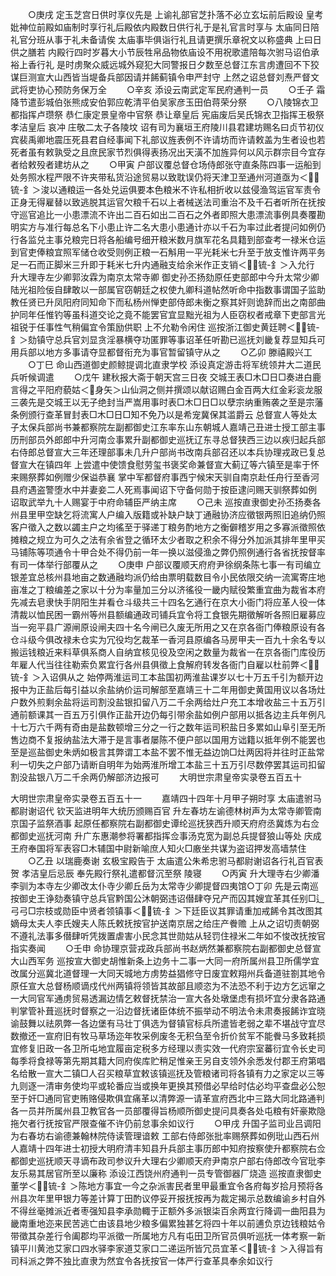<!-- { "loadSidebar": true } -->
　　○庚戌  定玉芝宫日供时享仪先是  上谕礼部官芝扑落不必立玄坛前后殿设  皇考妣神位前殿如庙制时享行礼后殿依内殿数日供行礼于是礼官言时享与  太庙同日陪礼官分班从事于礼未备请俟  太庙事毕俱诣行礼且请更撰乐章祝文以称盛典  上曰日供之膳若  内殿行四时岁暮大小节辰牲帛品物依庙设不用祝歌遣陪每次驸马诏伯承裕上香行礼  是时虏聚众威远城外窥犯大同警报日夕数至总督江东言虏遭回不下狡谋巨测宣大山西皆当堤备兵部因请并餙蓟镇令申严封守  上然之诏总督刘焘严督文武将吏协心预防务保万全
　　○辛亥  添设云南武定军民府通判一员
　　○壬子  霜降节遣彭城伯张熊成安伯郭应乾清平伯吴家彦玉田伯蒋荣分祭
　　○八陵锦衣卫都指挥卢瓒祭  恭仁康定景皇帝中官祭  恭让章皇后  宪庙废后吴氏锦衣卫指挥王极祭  孝洁皇后  哀冲  庄敬二太子各陵坟  诏有司为襄垣王府陵川县君建坊赐名曰贞节初仪宾裴禹卿地震压死县君自经事闻下礼部议旌表例不许请坊而许请敕盖为生者设也若死者虽有敕孰受之且庶民家节烈俱得表扬况出天潢不加旌异何以风示群宗目今宜存者给敕殁者建坊从之
　　○甲寅  户部议覆总督仓场侍郎张守直条陈四事一运船到处务照水程严限不许夹带私货沿途贸易以致耽误仍将天津卫至通州河道亟为＜锍-釒＞浚以通粮运一各处兑运俱要本色粮米不许私相折收以兹侵渔驾运官军责令正身无得雇替以致逃脱其运官欠粮千石以上者械送法司重治不及千石者听所在抚按守巡官追比一小患漂流不许出二百石如出二百石之外者即照大患漂流事例具奏覆勘明实方与准行每总名下小患止许二名大患小患通计亦以千石为率过此者提问如例仍行各监兑主事兑粮完日将各船编号细开粮米数月旗军花名具籍到部查考一禄米仓运到官吏俸粮宜照军储仓收受则例正粮一石斛用一平光耗米七升至于放支惟许两平务足一石而正脚米三升即于耗米七升内通融支给余米作正支销＜锍-釒＞入允行  升大理寺左少卿郭汝霖为南京太常寺卿  御史孙丕扬劾原任吏部郎中今升太常少卿陆光祖险佞自肆敢以一部属官窃朝廷之权使九卿科道帖然听命中指数事谓国子监助教任贤已升凤阳府同知命下而私杨州惮吏部侍郎未衡之察其奸则诡辞而出之南部曲护同年任惟钓等虽科道交论之竟不能罢官宜显黜光祖为人臣窃权者戒章下吏部言光祖锐于任事性气稍偏宜令策励供职  上不允勒令闲住  巡按浙江御史黄廷聘＜锍-釒＞劾镇守总兵官刘显贪淫暴横夺功匿罪等事诏革任听勘已巡抚刘畿复荐显知兵可用兵部以地方多事请夺显都督衔充为事官暂留镇守从之
　　○乙卯  滕禧殿兴工
　　○丁巳  命山西道御史颜鲸提调北直隶学校  添设真定游击将军统领井大二道民兵听候调遣
　　○戊午  建秋报大斋于朝天宫三日夜  交城王表□木□日□奏进白鹿言得之平阳府藐姑＜身矢＞山仙洞之侧并撰颂以献诏赐白金百两大红金彩衮龙服三袭先是交城王以无子绝封当严嵩用事时表□木□日□以孽宗纳重贿袭之至是宗藩条例颁行查革冒封表□木□日□知不免乃以是希宠冀保其滥爵云  总督宣人等处太子太保兵部尚书兼都察院左副都御史江东率东山东朝城人嘉靖己丑进士授工部主事历刑部员外郎郎中升河南佥事累升副都御史巡抚辽东寻总督狭西三边以疾归起兵部右侍郎总督宣大三年还理部事未几升户部尚书改南兵部召还以本兵协理戎政已复总督宣大在镇四年  上尝遣中使馈食慰劳玺书褒奖命兼督宣大蓟辽等六镇至是率于怀来赐祭葬如例赠少保谥恭襄  掌中军都督府事西宁候宋天驯自南京赴任舟行至香河县府遇盗警堕水中并妻妾二人死焉事闻诏下守备何勋于按臣逮问赐天驯祭葬如例  诏取武举九十人赐宴于中府命辅臣严纳主席
　　○己未  巡按直隶御史孙丕扬奏各州县里甲空缺乞将流寓人户编入版籍或补缺户缺丁通融协济应徵银两照旧追纳仍照客户徵入之数以蠲主户之均徭至于驿递丁粮务酌地方之衡僻稽岁用之多寡派徵照依摊粮之规立为可久之法有余省登之循环太少者取之积余不得分外加派其排年里甲买马铺陈等项通令十甲合处不得仍前一年一换以滋侵渔之弊仍照例通行各省抚按督率有司一体举行部覆从之
　　○庚申  户部议覆顺天府府尹徐纲条陈七事一有司编立银差宜总核州县地亩之数通融均派仍给由票明载数目令小民依限交纳一流寓寄庄地亩准之丁粮编差之家以十分为率量加三分以济徭役一畿内赋役繁重宜曲为裁省本府先减去皂隶快手阴阳生并看仓斗级共三十四名乞通行在京大小衙门将应革人役一体清裁以恤民困一霸州等州县额编通政司铺兵宜令将工食银先期徵解听各照旧雇募应当一宛平县广源闸原设闸夫四十名今闸已久废无所用之又在京各衙门俸粮原设有各仓斗级今俱改禄未仓实为冗役均乞裁革一香河县原编各马房甲夫一百九十余名专以搬运钱粮近来料草俱系商人自纳宜核见役及空闲之数量为裁省一在京各衙门库役历年雇人代当往往勒索负累宜行各州县俱徵上食解府转发各衙门自雇以杜前弊＜锍-釒＞入诏俱从之  始停两淮运司工本盐国初两淮盐课岁以七十万五千引为额开边报中为正盐后每引益以余盐纳价运司解部至嘉靖三十二年用御史黄国用议以各场灶户数外煎剩余盐将运司割没盐银扣留八万二千余两给灶户充工本增收盐三十五万引通前额课其一百五万引俱作正盐开边仍每引带余盐如例户部用以抵各边主兵年例凡十七万六千两有奇由是盐数顿增三分之一行之数年运司积盐日多累如山阜引至无所售边商不复报纳盐法大滞于是言事者屡陈不便户部以国用方诎籍以抵年例不能罢也至是巡盐御史朱炳如极言其弊谓工本盐不罢不惟无益边饷□灶两因将并往时正盐常利一切失之户部乃请断自明年为始两淮所增工本盐三十五万引尽数停罢其运司扣留割没盐银八万二千余两仍解部济边报可
　　大明世宗肃皇帝实录卷五百五十


大明世宗肃皇帝实录卷五百五十一
　　嘉靖四十四年十月甲子朔时享  太庙遣驸马都尉谢诏代  钦天监进明年大统历颁赐百官  升左春坊左谕德林树声为太常寺卿管南京国子监祭酒事  起原任都察院右副都御史谭纶巡抚狭西升顺天府府丞冀炼为右佥都御史巡抚河南  升广东惠潮参将署都指挥佥事汤克宽为副总兵提督狼山等处  庆成王府奉国将军表容□木辅国中尉新喻庶人知火□廒坐共谋为盗诏押发高墙禁住
　　○乙丑  以瑞鹿奏谢  玄极宝殿告于  太庙遣公朱希忠驸马都尉谢诏各行礼百官表贺  孝洁皇后忌辰  奉先殿行祭礼遣都督沉至祭  陵寝
　　○丙寅  升大理寺右少卿潘李驯为本寺左少卿改太仆寺少卿丘岳为太常寺少卿提督四夷馆○丁卯  先是云南巡按御史王诤劾奏镇守总兵官黔国公沐朝弼违诏僣肆夺兄产而囚其嫂宜革其任别□辶弓弓□宗枝或勋臣中贤者领镇事＜锍-釒＞下廷臣议其罪请重加戒餙令其改图其嫡母太夫人李氏嫂夫人陈氏敕抚按官护送南京居之给庄产餋赡  上从之诏切责朝弼不遵礼法事多僣肆听凭拨置虐害小民念其世勋姑从轻罚住禄米二年如不悛改抚按官指实奏闻
　　○壬申  命协理京营戎政兵部尚书赵炳然兼都察院右副都御史总督宣大山西军务  巡按宣大御史胡惟新条上边务十二事一大同一府所属州县卫所儒学宜改属分巡冀北道督理一大同天城地方虏势益猖修守日废宜敕翔州兵备道驻劄其地令原任宣大总督杨顺谪戍代州两镇将领皆其故部且顺恣为不法恐不利于边方乞远窜之一大同官军通虏贸易透漏边情乞敕督抚禁治一宣大各处墩堡虑有损坏宜分隶各路通判掌管补葺巡抚时督察之一沿边督抚诸臣体统不振举动不明法令未肃奏报餙诈宜晓谕鼓舞以祛夙弊一各边堡有马壮丁俱选为督镇官标兵所遣皆老弱之辈不堪战守宜尽数撤还一宣府旧有牧马草场迩年牧采例废冬无积刍至令折价贫军不能餋马多致耗损宜修复旧政一各卫所屯地宜履亩定税多方经理以责实效一代府宗室蕃衍宜令长史司每季将食禄等第先期其籍大同府俟库贮稍足惟亲王另自支领外余悉发付郡王府第唱名给散一宣大二镇□人召买粮草宜敕该镇巡抚及管粮诸司将各镇有力之家定以三等九则逐一清审务使均平或轮番应当或换年更换其预借必早给时估必均平查盘必公恕至于奸□通同官吏贿赂侵欺俱宜痛革以清弊源一请革宣府西北中三路大同北路通判各一员并所属州县卫教官各一员部覆得旨杨顺所御史提问具奏各处屯粮有奸豪欺隐拖欠者行抚按官严限查催不许仍前怠事余如议行
　　○甲戌  升国子监司业吕调阳为右春坊右谕德兼翰林院侍读管理谙敕  工部右侍郎张批率赐祭葬如例玭山西石州人嘉靖十四年进士初授大明府清丰知县升兵部主事历郎中知府按察使升都察院右佥都御史巡抚顺天寻谪布政司参议升大理右少卿顺天府尹南京户部右侍郎改今官玭李友乐易其居官所至以廉称  添设江西饶州府通判一员专管御器厂烧造  巡按直隶御史董学＜锍-釒＞陈地方事宜一今之杂派害民者里甲最重宜令各府每岁拾月预将各州县次年里甲银力等差计算丁田酌议停妥开报抚按再为裁定揭示总数编谕乡村自外不得丝毫摊派近者枣强知县李承勋輙于正额外多派银柒百余两宜行降调一曲阳县为畿南重地迩来民苦逃亡由该县地少粮多偏累独甚乞将四十年以前逋负京边钱粮姑令带徵其杂差行令阖郡均平派徵一所属地方凡有屯田卫所官员俱听巡抚一体考察一新镇平川黄池艾家口四水驿李家道艾家口二递运所皆冗员宜革＜锍-釒＞入得旨有司科派之弊不独比直隶为然宜令各抚按官一体严行查革具奉余如议行
